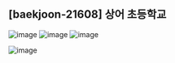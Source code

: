 ## [baekjoon-21608] 상어 초등학교

![image](https://user-images.githubusercontent.com/22045163/116638010-502e3880-a9a0-11eb-8cbe-c1864d635d3d.png)
![image](https://user-images.githubusercontent.com/22045163/116638037-5d4b2780-a9a0-11eb-9fc8-8acdf4b549f6.png)
![image](https://user-images.githubusercontent.com/22045163/116638051-66d48f80-a9a0-11eb-8066-a61bd54f6684.png)

![image](https://user-images.githubusercontent.com/22045163/116638061-70f68e00-a9a0-11eb-90db-e80207d7e18b.png)
